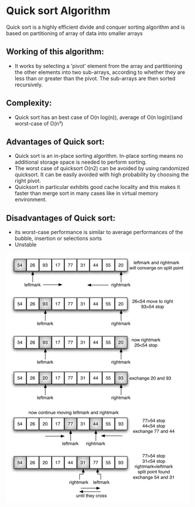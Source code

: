 # Quick sort Algorithm

Quick sort is a highly efficient divide and conquer sorting algorithm and is based on partitioning of array of data into smaller arrays


## Working of this algorithm:
-  It works by selecting a 'pivot' element from the array and partitioning the other elements into two sub-arrays, according to whether they are less than or greater than the pivot. The sub-arrays are then sorted recursively.


## Complexity:
- Quick sort has an best case of O(n log(n)), average of O(n log(n))and worst-case of O(n²)

## Advantages of Quick sort:

- Quick sort is an in-place sorting algorithm. In-place sorting means no additional storage space is needed to perform sorting.
- The worst case of quicksort O(n2) can be avoided by using randomized quicksort. It can be easily avoided with high probability by choosing the right pivot.
- Quicksort in particular exhibits good cache locality and this makes it faster than merge sort in many cases like in virtual memory environment.

## Disadvantages of Quick sort:

- its worst-case performance is similar to average performances of the bubble, insertion or selections sorts
- Unstable


![ImgName](https://github.com/KarimsHub/Quick_sort_Algorithm/blob/master/partitionA.png?raw=true)
